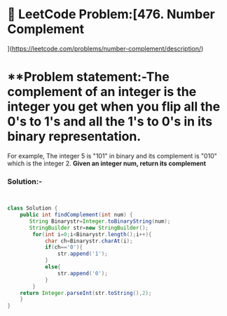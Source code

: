 # 📌 LeetCode Problem:[476. Number Complement

](https://leetcode.com/problems/number-complement/description/)

# **Problem statement:-The complement of an integer is the integer you get when you flip all the 0's to 1's and all the 1's to 0's in its binary representation.

For example, The integer 5 is "101" in binary and its complement is "010" which is the integer 2.
**Given an integer num, return its complement**



### Solution:-

``` java


class Solution {
    public int findComplement(int num) {
       String Binarystr=Integer.toBinaryString(num);
       StringBuilder str=new StringBuilder();
        for(int i=0;i<Binarystr.length();i++){
            char ch=Binarystr.charAt(i);
            if(ch=='0'){
                str.append('1');
            }
            else{
                str.append('0');
            }
        }
    return Integer.parseInt(str.toString(),2);
    }
}
